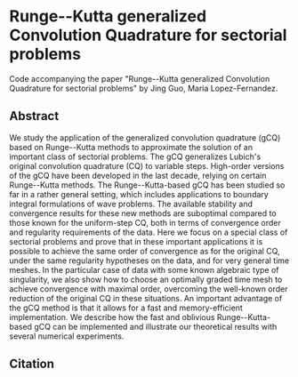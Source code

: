 # Runge--Kutta generalized Convolution Quadrature for sectorial problems

Code accompanying the paper "Runge--Kutta generalized Convolution Quadrature for sectorial problems" by Jing Guo, Maria Lopez-Fernandez.

## Abstract

We study the application of the generalized convolution quadrature (gCQ) based on Runge--Kutta methods to approximate the solution of an important class of sectorial problems. The gCQ generalizes Lubich's original convolution quadrature (CQ) to variable steps. High-order versions of the gCQ have been developed in the last decade, relying on certain Runge--Kutta methods. The Runge--Kutta-based gCQ has been studied so far in a rather general setting, which includes applications to boundary integral formulations of wave problems. The available stability and convergence results for these new methods are suboptimal compared to those known for the uniform-step CQ, both in terms of convergence order and regularity requirements of the data. Here we focus on a special class of sectorial problems and prove that in these important applications it is possible to achieve the same order of convergence as for the original CQ, under the same regularity hypotheses on the data, and for very general time meshes. In the particular case of data with some known algebraic type of singularity, we also show how to choose an optimally graded time mesh to achieve convergence with maximal order, overcoming the well-known order reduction of the original CQ in these situations. 
An important advantage of the gCQ method is that it allows for a fast and memory-efficient implementation. We describe how the fast and oblivious Runge--Kutta-based gCQ can be implemented and illustrate our theoretical results with several numerical experiments.

## Citation
